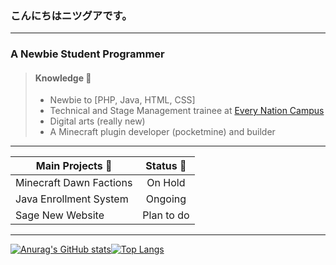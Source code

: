 
### こんにちはニツグアです。
---
### A Newbie Student Programmer

> #### Knowledge :pencil:
> - Newbie to [PHP, Java, HTML, CSS]
>  - Technical and Stage Management trainee at [Every Nation Campus](https://www.facebook.com/ENCampusBatangas)
>  - Digital arts (really new)
> - A Minecraft plugin developer (pocketmine) and builder
---

| Main Projects :open_file_folder:   |     Status :date:      |
|----------|:-------------:|
| Minecraft Dawn Factions |  On Hold |
| Java Enrollment System |    Ongoing   |
| Sage New Website | Plan to do |
---
[![Anurag's GitHub stats](https://github-readme-stats.vercel.app/api?username=Nitsuguaaa)](https://github.com/Nitsuguaaa/github-readme-stats)[![Top Langs](https://github-readme-stats.vercel.app/api/top-langs/?username=Nitsuguaaa&layout=compact)](https://github.com/Nitsuguaaa/github-readme-stats)


<!---
Nitsuguaaa/Nitsuguaaa is a ✨ special ✨ repository because its `README.md` (this file) appears on your GitHub profile.
You can click the Preview link to take a look at your changes.
--->
